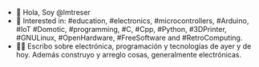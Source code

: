 - 👋 Hola, Soy @lmtreser
- 👀 Interested in: #education, #electronics, #microcontrollers, #Arduino, #IoT #Domotic, #programming, #C, #Cpp, #Python, #3DPrinter, #GNULinux, #OpenHardware, #FreeSoftware and #RetroComputing.
- ✍🏻 Escribo sobre electrónica, programación y tecnologías de ayer y de hoy. Además construyo y arreglo cosas, generalmente electrónicas.
